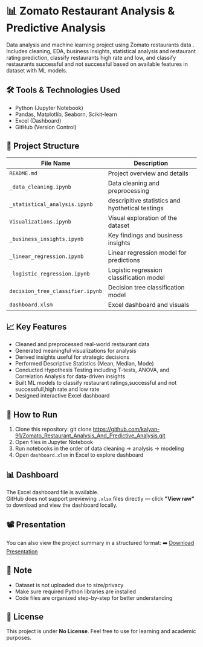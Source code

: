 # 📊 Zomato Restaurant Analysis & Predictive Analysis
Data analysis and machine learning project using Zomato restaurants data . Includes cleaning, EDA, business insights, statistical analysis and restaurant rating prediction, classify restaurants high rate and low, and classify restaurants successful and not successful based on available features in dataset with ML models.

## 🛠️ Tools & Technologies Used
- Python (Jupyter Notebook)
- Pandas, Matplotlib, Seaborn, Scikit-learn
- Excel (Dashboard)
- GitHub (Version Control)

## 📁 Project Structure

| File Name                        | Description                                 |
|----------------------------------|---------------------------------------------|
| `README.md`                      | Project overview and details                |
| `_data_cleaning.ipynb`           | Data cleaning and preprocessing             |
| `_statistical_analysis.ipynb`    | descripitive statistics and hyothetical testings      |
| `Visualizations.ipynb`           | Visual exploration of the dataset           |
| `_business_insights.ipynb`       | Key findings and business insights          |
| `_linear_regression.ipynb`       | Linear regression model for predictions     |
| `_logistic_regression.ipynb`     | Logistic regression classification model    |
| `decision_tree_classifier.ipynb` | Decision tree classification model          |
| `dashboard.xlsm`                 | Excel dashboard and visuals   |

## 📈 Key Features
- Cleaned and preprocessed real-world restaurant data
- Generated meaningful visualizations for analysis
- Derived insights useful for strategic decisions
- Performed Descriptive Statistics (Mean, Median, Mode)
- Conducted Hypothesis Testing including T-tests, ANOVA, and Correlation Analysis for data-driven insights
- Built ML models to classify restaurant ratings,successful and not successfull,high rate and low rate
- Designed interactive Excel dashboard

## 🚀 How to Run
1. Clone this repository:
git clone https://github.com/kalyan-91/Zomato_Restaurant_Analysis_And_Predictive_Analysis.git
2. Open files in Jupyter Notebook
3. Run notebooks in the order of data cleaning → analysis → modeling
4. Open `dashboard.xlsm` in Excel to explore dashboard

## 📊 Dashboard
The Excel dashboard file is available.  
GitHub does not support previewing `.xlsx` files directly — click **"View raw"** to download and view the dashboard locally.

## 📽️ Presentation
You can also view the project summary in a structured format:
➡️ [Download Presentation](Zomato_Presentation(1).pptx)

## 📂 Note
- Dataset is not uploaded due to size/privacy
- Make sure required Python libraries are installed
- Code files are organized step-by-step for better understanding

## 📎 License
This project is under **No License**. Feel free to use for learning and academic purposes.
